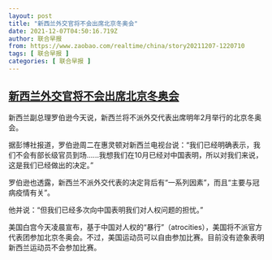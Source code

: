 ```yaml
---
layout: post
title: "新西兰外交官将不会出席北京冬奥会"
date: 2021-12-07T04:50:16.719Z
author: 联合早报
from: https://www.zaobao.com/realtime/china/story20211207-1220710
tags: [ 联合早报 ]
categories: [ 联合早报 ]
---
```

<!--1638868260000-->
[新西兰外交官将不会出席北京冬奥会](https://www.zaobao.com/realtime/china/story20211207-1220710)
------

<div>
<p>新西兰副总理罗伯逊今天说，新西兰将不派外交代表出席明年2月举行的北京冬奥会。</p><p>据彭博社报道，罗伯逊周二在惠灵顿对新西兰电视台说：“我们已经明确表示，我们不会有部长级官员到场......我想我们在10月已经对中国表明，所以对我们来说，这是我们已经做出的决定。”</p><p>罗伯逊也透露，新西兰不派外交代表的决定背后有“一系列因素”，而且“主要与冠病疫情有关”。</p><section id="imu"><div id="dfp-ad-imu1">        </div></section><p>他并说：“但我们已经多次向中国表明我们对人权问题的担忧。”</p><p>美国白宫今天凌晨宣布，基于中国对人权的“暴行”（atrocities），美国将不派官方代表团参加北京冬奥会。不过，美国运动员可以自由参加比赛。目前没有迹象表明新西兰运动员不会参加比赛。</p>      <div class="cx_paywall_placeholder" id="sph_cdp_40"></div>
</div>
